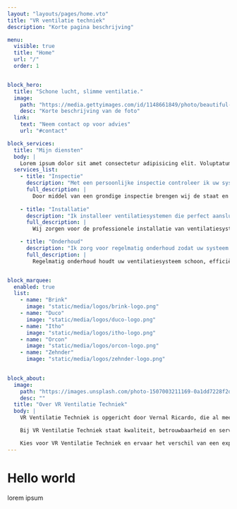 ```yaml
---
layout: "layouts/pages/home.vto"
title: "VR ventilatie techniek"
description: "Korte pagina beschrijving"

menu:
  visible: true
  title: "Home"
  url: "/"
  order: 1


block_hero:
  title: "Schone lucht, slimme ventilatie."
  image:
    path: "https://media.gettyimages.com/id/1148661849/photo/beautiful-young-asian-woman-drinking-coffee-and-enjoying-fresh-air-on-balcony-in-the-morning.jpg?s=612x612&w=0&k=20&c=641PanVR6AkbZfSRrPfXfd3WZPD4BnNttSZbVFC43eQ="
    desc: "Korte beschrijving van de foto"
  link:
    text: "Neem contact op voor advies"
    url: "#contact"

block_services:
  title: "Mijn diensten"
  body: |
    Lorem ipsum dolor sit amet consectetur adipisicing elit. Voluptatum modi voluptas vel id expedita corporis deserunt dicta! Error nulla, quisquam quod, earum esse, quae voluptatem voluptatum nobis harum beatae in.
  services_list:
    - title: "Inspectie"
      description: "Met een persoonlijke inspectie controleer ik uw systeem grondig. Problemen komen zo op tijd aan het licht en de luchtkwaliteit blijft op peil."
      full_description: |
        Door middel van een grondige inspectie brengen wij de staat en werking van uw ventilatiesysteem in kaart. Vaak merkt u niet direct dat er vervuiling of een defect aanwezig is, terwijl dit wél grote gevolgen kan hebben voor luchtkwaliteit en energiekosten. Met onze inspecties ontdekt u tijdig problemen en voorkomt u onnodige reparaties, waardoor u verzekerd blijft van frisse en gezonde lucht.
  
    - title: "Installatie"
      description: "Ik installeer ventilatiesystemen die perfect aansluiten op uw situatie. Zo voorkomt u vocht en schimmel en geniet u van frisse, gezonde lucht."
      full_description: |
        Wij zorgen voor de professionele installatie van ventilatiesystemen die perfect aansluiten op uw woning of bedrijfspand. Een slecht geïnstalleerd systeem kan leiden tot vochtproblemen, schimmelvorming en ongezonde lucht. Met onze vakkundige aanpak bent u verzekerd van een optimale luchtcirculatie, energiezuinig functioneren en een gezond binnenklimaat.

    - title: "Onderhoud"
      description: "Ik zorg voor regelmatig onderhoud zodat uw systeem schoon, zuinig en betrouwbaar blijft. Dit verlengt de levensduur en houdt uw binnenklimaat gezond."
      full_description: |
        Regelmatig onderhoud houdt uw ventilatiesysteem schoon, efficiënt en betrouwbaar. Zonder onderhoud hopen stof en vuil zich op, waardoor de luchtkwaliteit afneemt en het systeem meer energie verbruikt. Met onze onderhoudsservice verlengt u de levensduur van uw installatie, bespaart u op kosten en creëert u een blijvend gezond leef- en werkklimaat.


block_marquee:
  enabled: true
  list:
    - name: "Brink"
      image: "static/media/logos/brink-logo.png"
    - name: "Duco"
      image: "static/media/logos/duco-logo.png"
    - name: "Itho"
      image: "static/media/logos/itho-logo.png"
    - name: "Orcon"
      image: "static/media/logos/orcon-logo.png"
    - name: "Zehnder"
      image: "static/media/logos/zehnder-logo.png"
    

block_about:
  image: 
    path: "https://images.unsplash.com/photo-1507003211169-0a1dd7228f2d?q=80&w=1974&auto=format&fit=crop&ixlib=rb-4.1.0&ixid=M3wxMjA3fDB8MHxwaG90by1wYWdlfHx8fGVufDB8fHx8fA%3D%3D"
    desc: ""
  title: "Over VR Ventilatie Techniek"
  body: |
    VR Ventilatie Techniek is opgericht door Vernal Ricardo, die al meer dan 10 jaar ervaring heeft in ventilatie en luchtbehandelingssystemen. Wij helpen bedrijven en particulieren met professionele ventilatie-oplossingen die zorgen voor een gezond en comfortabel binnenklimaat.

    Bij VR Ventilatie Techniek staat kwaliteit, betrouwbaarheid en service voorop. Van advies en ontwerp tot installatie en onderhoud: wij begeleiden u bij elk stap. Met onze kennis en ervaring leveren wij op maat gemaakte oplossingen die passen bij uw gebouw en wensen.

    Kies voor VR Ventilatie Techniek en ervaar het verschil van een expert die meedenkt en resultaten levert.
---
```


# Hello world

lorem ipsum